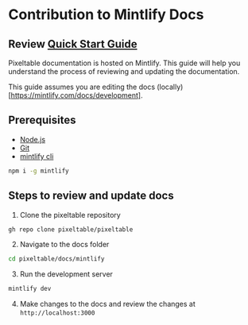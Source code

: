 # Contribution to Mintlify Docs

## Review [Quick Start Guide](https://mintlify.com/docs/quickstart)

Pixeltable documentation is hosted on Mintlify. This guide will help you understand the process of reviewing and updating the documentation.

This guide assumes you are editing the docs (locally)[https://mintlify.com/docs/development].


## Prerequisites

- [Node.js](https://docs.npmjs.com/downloading-and-installing-node-js-and-npm)
- [Git](https://git-scm.com/downloads)
- [mintlify cli](https://mintlify.com/docs/cli/installation)

```bash
npm i -g mintlify
```

## Steps to review and update docs

1. Clone the pixeltable repository

```bash
gh repo clone pixeltable/pixeltable
```

2. Navigate to the docs folder

```bash
cd pixeltable/docs/mintlify
```

3. Run the development server

```bash
mintlify dev
```

4. Make changes to the docs and review the changes at `http://localhost:3000`
